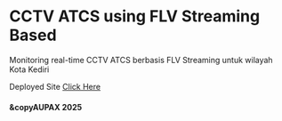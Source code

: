 # CCTV ATCS using FLV Streaming Based
Monitoring real-time CCTV ATCS berbasis FLV Streaming untuk wilayah Kota Kediri

Deployed Site [Click Here](https://aupax.github.io/cctv-atcs)

#### &copyAUPAX 2025
